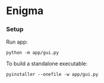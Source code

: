 # Enigma


### Setup

Run app:

```
python -m app/gui.py
```

To build a standalone executable:

```
pyinstaller --onefile -w app/gui.py
```